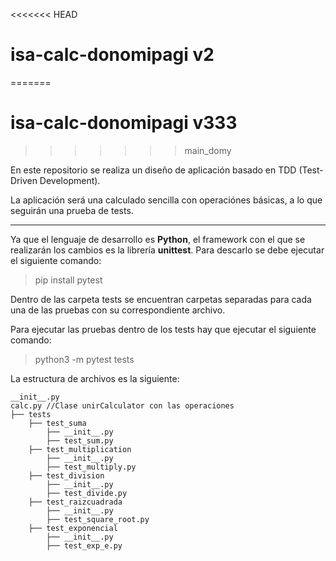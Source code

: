 <<<<<<< HEAD
# isa-calc-donomipagi v2
=======
# isa-calc-donomipagi v333
>>>>>>> main_domy

En este repositorio se realiza un diseño de aplicación basado en TDD (Test-Driven Development).

La aplicación será una calculado sencilla con operaciónes básicas, a lo que seguirán una prueba de tests.

---

Ya que el lenguaje de desarrollo es **Python**, el framework con el que se realizarán los cambios es la librería **unittest**. Para descarlo se debe ejecutar el siguiente comando:

> pip install pytest

Dentro de las carpeta tests se encuentran carpetas separadas para cada una de las pruebas con su correspondiente archivo.

Para ejecutar las pruebas dentro de los tests hay que ejecutar el siguiente comando:

> python3 -m pytest tests

La estructura de archivos es la siguiente:

    __init__.py
    calc.py //Clase unirCalculator con las operaciones
    ├── tests
        ├── test_suma
            ├── __init__.py    
            ├── test_sum.py
        ├── test_multiplication
            ├── __init__.py    
            ├── test_multiply.py
        ├── test_division
            ├── __init__.py    
            ├── test_divide.py
        ├── test_raizcuadrada
            ├── __init__.py    
            ├── test_square_root.py
        ├── test_exponencial
            ├── __init__.py    
            ├── test_exp_e.py